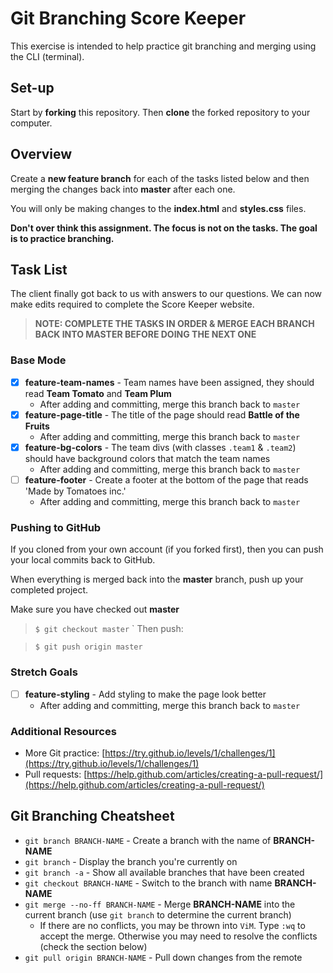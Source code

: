 # Git Branching Score Keeper

This exercise is intended to help practice git branching and merging using the CLI (terminal).

## Set-up

Start by **forking** this repository. Then **clone** the forked repository to your computer. 


## Overview

Create a **new feature branch** for each of the tasks listed below and then merging the changes back into **master** after each one. 

You will only be making changes to the **index.html** and **styles.css** files. 

**Don't over think this assignment. The focus is not on the tasks. The goal is to practice branching.**


## Task List

The client finally got back to us with answers to our questions. We can now make edits required to complete the Score Keeper website.

> **NOTE: COMPLETE THE TASKS IN ORDER & MERGE EACH BRANCH BACK INTO MASTER BEFORE DOING THE NEXT ONE**

### Base Mode

- [x] **feature-team-names** - Team names have been assigned, they should read **Team Tomato** and **Team Plum**
   - After adding and committing, merge this branch back to `master`
- [x] **feature-page-title** - The title of the page should read **Battle of the Fruits**
   - After adding and committing, merge this branch back to `master`
- [x] **feature-bg-colors** - The team divs (with classes `.team1` & `.team2`) should have background colors that match the team names
   - After adding and committing, merge this branch back to `master`
- [ ] **feature-footer** - Create a footer at the bottom of the page that reads 'Made by Tomatoes inc.'
   - After adding and committing, merge this branch back to `master`

### Pushing to GitHub

If you cloned from your own account (if you forked first), then you can push your local commits back to GitHub. 

When everything is merged back into the **master** branch, push up your completed project. 

Make sure you have checked out **master**

> `$ git checkout master`
`
Then push:

> `$ git push origin master`


### Stretch Goals

- [ ] **feature-styling** - Add styling to make the page look better
   - After adding and committing, merge this branch back to `master`

### Additional Resources

- More Git practice: [https://try.github.io/levels/1/challenges/1](https://try.github.io/levels/1/challenges/1)
- Pull requests: [https://help.github.com/articles/creating-a-pull-request/](https://help.github.com/articles/creating-a-pull-request/)


## Git Branching Cheatsheet

- `git branch BRANCH-NAME` - Create a branch with the name of **BRANCH-NAME**
- `git branch` - Display the branch you're currently on
- `git branch -a` - Show all available branches that have been created
- `git checkout BRANCH-NAME` - Switch to the branch with name **BRANCH-NAME**
- `git merge --no-ff BRANCH-NAME` - Merge **BRANCH-NAME** into the current branch (use `git branch` to determine the current branch)
   - If there are no conflicts, you may be thrown into `ViM`. Type `:wq` to accept the merge. Otherwise you may need to resolve the conflicts (check the section below)
- `git pull origin BRANCH-NAME` - Pull down changes from the remote
